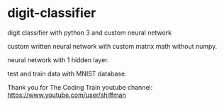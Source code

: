 # digit-classifier
digit classifier with python 3 and custom neural network

custom written neural network with custom matrix math without numpy.

neural network with 1 hidden layer.

test and train data with MNIST database.

Thank you for The Coding Train youtube channel: https://www.youtube.com/user/shiffman 
